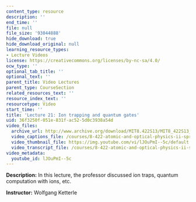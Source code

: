 ```yaml
---
content_type: resource
description: ''
end_time: ''
file: null
file_size: '93044888'
hide_download: true
hide_download_original: null
learning_resource_types:
- Lecture Videos
license: https://creativecommons.org/licenses/by-nc-sa/4.0/
ocw_type: ''
optional_tab_title: ''
optional_text: ''
parent_title: Video Lectures
parent_type: CourseSection
related_resources_text: ''
resource_index_text: ''
resourcetype: Video
start_time: ''
title: 'Lecture 21: Ion trapping and quantum gates'
uid: 36f3250f-051e-831f-ac52-5d0c3938a54d
video_files:
  archive_url: http://www.archive.org/download/MIT8.422S13/MIT8_422S13_lec21_300k.mp4
  video_captions_file: /courses/8-422-atomic-and-optical-physics-ii-spring-2013/09989605dca051c9b4db520cd4579db3_lJOuPmI--5c.vtt
  video_thumbnail_file: https://img.youtube.com/vi/lJOuPmI--5c/default.jpg
  video_transcript_file: /courses/8-422-atomic-and-optical-physics-ii-spring-2013/f298b4e085187855897d0aa6709d3417_lJOuPmI--5c.pdf
video_metadata:
  youtube_id: lJOuPmI--5c
---
```


**Description:** In this lecture, the professor discussed ion traps, quantum computation with ions, etc.

**Instructor:** Wolfgang Ketterle

